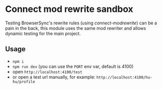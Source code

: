 Connect mod rewrite sandbox
===========================

Testing BrowserSync's rewrite rules (using _connect-modrewrite_) can be a pain in the back,
this module uses the same mod rewriter and allows dynamic testing for the main project.

## Usage

* `npm i`
* `npm run dev` (you can use the `PORT` env var, default is 4100)
* open `http://localhost:4100/test`
* or open a test url manually, for example: `http://localhost:4100/hu-hu/profile`
